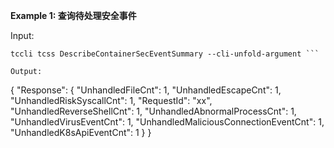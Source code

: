 **Example 1: 查询待处理安全事件**



Input: 

```
tccli tcss DescribeContainerSecEventSummary --cli-unfold-argument ```

Output: 
```
{
    "Response": {
        "UnhandledFileCnt": 1,
        "UnhandledEscapeCnt": 1,
        "UnhandledRiskSyscallCnt": 1,
        "RequestId": "xx",
        "UnhandledReverseShellCnt": 1,
        "UnhandledAbnormalProcessCnt": 1,
        "UnhandledVirusEventCnt": 1,
        "UnhandledMaliciousConnectionEventCnt": 1,
        "UnhandledK8sApiEventCnt": 1
    }
}
```

